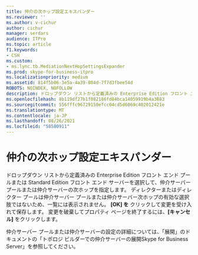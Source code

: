 ```yaml
---
title: 仲介の次ホップ設定エキスパンダー
ms.reviewer: ''
ms.author: v-cichur
author: cichur
manager: serdars
audience: ITPro
ms.topic: article
f1.keywords:
- CSH
ms.custom:
- ms.lync.tb.MediationNextHopSettingsExpander
ms.prod: skype-for-business-itpro
ms.localizationpriority: medium
ms.assetid: 814f5b06-3e5a-4a39-804d-7f7d3fbee54d
ROBOTS: NOINDEX, NOFOLLOW
description: ドロップダウン リストから定義済みの Enterprise Edition フロント エンド プールまたは Standard Edition フロント エンド サーバーを選択して、仲介サーバー プールまたは仲介サーバーの次ホップを指定します。 ディレクターまたはディレクター プールは仲介サーバー プールまたは仲介サーバー次ホップの有効な選択肢ではないため、一覧には表示されません。 [OK] をクリックして変更を受け入れて保存します。 変更を破棄してプロパティ ページを終了するには、[キャンセル] をクリックします。
ms.openlocfilehash: 8b119df27b1f082186fd84bca14059919b4a3883
ms.sourcegitcommit: 556fffc96729150efcc04cd5d6069c402012421e
ms.translationtype: MT
ms.contentlocale: ja-JP
ms.lasthandoff: 08/26/2021
ms.locfileid: "58580911"
---
```

# <a name="mediation-next-hop-settings-expander"></a>仲介の次ホップ設定エキスパンダー
 
ドロップダウン リストから定義済みの Enterprise Edition フロント エンド プールまたは Standard Edition フロント エンド サーバーを選択して、仲介サーバー プールまたは仲介サーバーの次ホップを指定します。 ディレクターまたはディレクター プールは仲介サーバー プールまたは仲介サーバー次ホップの有効な選択肢ではないため、一覧には表示されません。 **[OK] を** クリックして変更を受け入れて保存します。 変更を破棄してプロパティ ページを終了するには、**[キャンセル]** をクリックします。
  
仲介サーバー プールまたは仲介サーバーの設定の詳細については、「展開」[](../../../deploy/deploy-enterprise-voice/deploy-a-mediation-server.md)のドキュメントの「トポロジ ビルダーでの仲介サーバーの展開Skype for Business Server」を参照してください。
  


